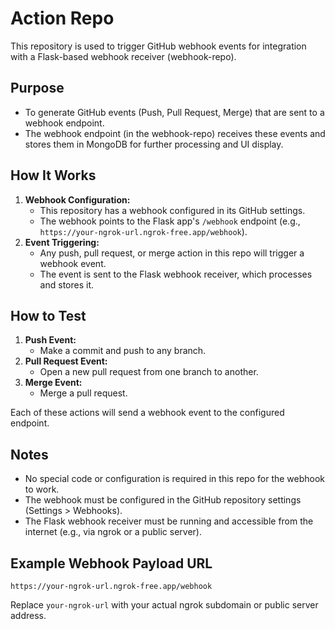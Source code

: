 # Action Repo

This repository is used to trigger GitHub webhook events for integration with a Flask-based webhook receiver (webhook-repo).

## Purpose
- To generate GitHub events (Push, Pull Request, Merge) that are sent to a webhook endpoint.
- The webhook endpoint (in the webhook-repo) receives these events and stores them in MongoDB for further processing and UI display.

## How It Works
1. **Webhook Configuration:**
   - This repository has a webhook configured in its GitHub settings.
   - The webhook points to the Flask app's `/webhook` endpoint (e.g., `https://your-ngrok-url.ngrok-free.app/webhook`).
2. **Event Triggering:**
   - Any push, pull request, or merge action in this repo will trigger a webhook event.
   - The event is sent to the Flask webhook receiver, which processes and stores it.

## How to Test
1. **Push Event:**
   - Make a commit and push to any branch.
2. **Pull Request Event:**
   - Open a new pull request from one branch to another.
3. **Merge Event:**
   - Merge a pull request.

Each of these actions will send a webhook event to the configured endpoint.

## Notes
- No special code or configuration is required in this repo for the webhook to work.
- The webhook must be configured in the GitHub repository settings (Settings > Webhooks).
- The Flask webhook receiver must be running and accessible from the internet (e.g., via ngrok or a public server).

## Example Webhook Payload URL
```
https://your-ngrok-url.ngrok-free.app/webhook
```

Replace `your-ngrok-url` with your actual ngrok subdomain or public server address. 